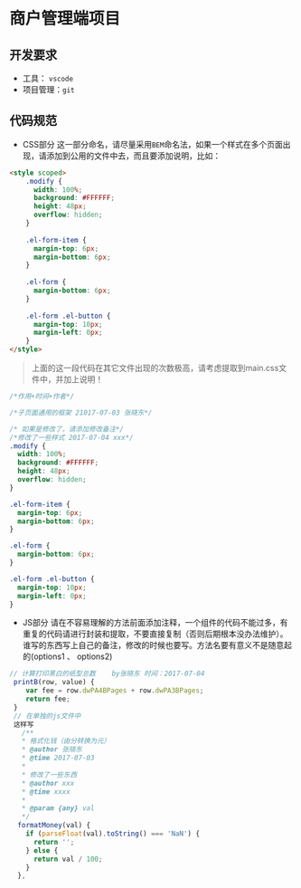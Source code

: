 # 商户管理端项目

## 开发要求

 - 工具： `vscode`
 - 项目管理：`git`
 
## 代码规范
 - CSS部分
  这一部分命名，请尽量采用`BEM`命名法，如果一个样式在多个页面出现，请添加到公用的文件中去，而且要添加说明，比如：
```html
<style scoped>
    .modify {
      width: 100%;
      background: #FFFFFF;
      height: 48px;
      overflow: hidden;
    }
    
    .el-form-item {
      margin-top: 6px;
      margin-bottom: 6px;
    }
    
    .el-form {
      margin-bottom: 6px;
    }
    
    .el-form .el-button {
      margin-top: 10px;
      margin-left: 0px;
    }
</style>
```

> 上面的这一段代码在其它文件出现的次数极高，请考虑提取到main.css文件中，并加上说明！

```css
/*作用+时间+作者*/

/*子页面通用的框架 21017-07-03 张晓东*/

/* 如果是修改了，请添加修改备注*/
/*修改了一些样式 2017-07-04 xxx*/
.modify {
  width: 100%;
  background: #FFFFFF;
  height: 48px;
  overflow: hidden;
}

.el-form-item {
  margin-top: 6px;
  margin-bottom: 6px;
}

.el-form {
  margin-bottom: 6px;
}

.el-form .el-button {
  margin-top: 10px;
  margin-left: 0px;
}
```

 - JS部分
 请在不容易理解的方法前面添加注释，一个组件的代码不能过多，有重复的代码请进行封装和提取，不要直接复制（否则后期根本没办法维护）。谁写的东西写上自己的备注，修改的时候也要写。方法名要有意义不是随意起的(options1 、 options2)
```js
// 计算打印黑白的纸型总数    by张晓东 时间：2017-07-04
 printB(row, value) {
    var fee = row.dwPA4BPages + row.dwPA3BPages;
    return fee;
 }
 // 在单独的js文件中
 这样写
   /**
   * 格式化钱（由分转换为元）
   * @author 张晓东
   * @time 2017-07-03 
   * 
   * 修改了一些东西
   * @author xxx
   * @time xxxx
   *
   * @param {any} val
   */
  formatMoney(val) {
    if (parseFloat(val).toString() === 'NaN') {
      return '';
    } else {
      return val / 100;
    }
  },
```